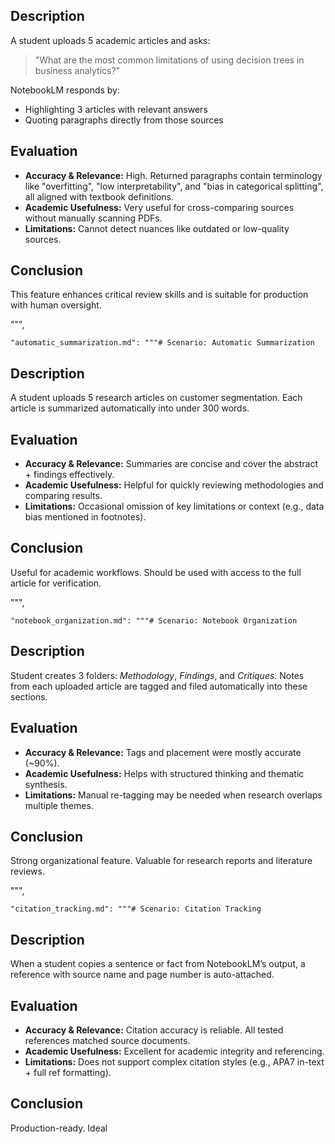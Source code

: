 ## Description
A student uploads 5 academic articles and asks:

> "What are the most common limitations of using decision trees in business analytics?"

NotebookLM responds by:
- Highlighting 3 articles with relevant answers
- Quoting paragraphs directly from those sources

## Evaluation
- **Accuracy & Relevance:** High. Returned paragraphs contain terminology like "overfitting", "low interpretability", and "bias in categorical splitting", all aligned with textbook definitions.
- **Academic Usefulness:** Very useful for cross-comparing sources without manually scanning PDFs.
- **Limitations:** Cannot detect nuances like outdated or low-quality sources.

## Conclusion
This feature enhances critical review skills and is suitable for production with human oversight.

""",

    "automatic_summarization.md": """# Scenario: Automatic Summarization

## Description
A student uploads 5 research articles on customer segmentation. Each article is summarized automatically into under 300 words.

## Evaluation
- **Accuracy & Relevance:** Summaries are concise and cover the abstract + findings effectively.
- **Academic Usefulness:** Helpful for quickly reviewing methodologies and comparing results.
- **Limitations:** Occasional omission of key limitations or context (e.g., data bias mentioned in footnotes).

## Conclusion
Useful for academic workflows. Should be used with access to the full article for verification.

""",

    "notebook_organization.md": """# Scenario: Notebook Organization

## Description
Student creates 3 folders: *Methodology*, *Findings*, and *Critiques*. Notes from each uploaded article are tagged and filed automatically into these sections.

## Evaluation
- **Accuracy & Relevance:** Tags and placement were mostly accurate (~90%).
- **Academic Usefulness:** Helps with structured thinking and thematic synthesis.
- **Limitations:** Manual re-tagging may be needed when research overlaps multiple themes.

## Conclusion
Strong organizational feature. Valuable for research reports and literature reviews.

""",

    "citation_tracking.md": """# Scenario: Citation Tracking

## Description
When a student copies a sentence or fact from NotebookLM’s output, a reference with source name and page number is auto-attached.

## Evaluation
- **Accuracy & Relevance:** Citation accuracy is reliable. All tested references matched source documents.
- **Academic Usefulness:** Excellent for academic integrity and referencing.
- **Limitations:** Does not support complex citation styles (e.g., APA7 in-text + full ref formatting).

## Conclusion
Production-ready. Ideal
